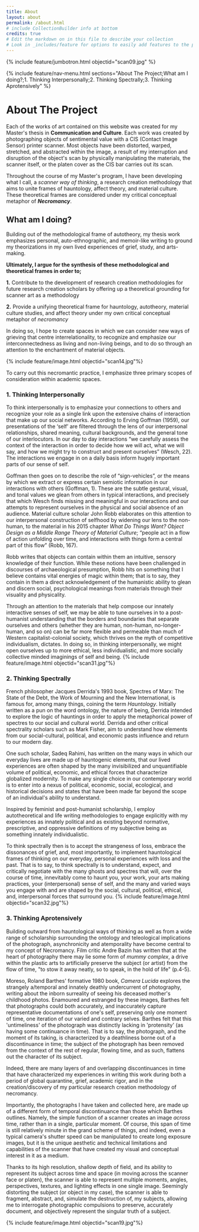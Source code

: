 ```yaml
---
title: About
layout: about
permalink: /about.html
# include CollectionBuilder info at bottom
credits: true
# Edit the markdown on in this file to describe your collection
# Look in _includes/feature for options to easily add features to the page
---
```


{% include feature/jumbotron.html objectid="scan09.jpg" %} 

{% include feature/nav-menu.html sections="About The Project;What am I doing?;1. Thinking Interpersonally;2. Thinking Spectrally;3. Thinking Aprotensively" %}

# About The Project

Each of the works of art contained on this website was created for my Master's thesis in **Communication and Culture**.
Each work was created by photographing objects of sentimental value with a CIS (Contact Image Sensor) printer scanner.
Most objects have been distorted, warped, stretched, and abstracted within the image, a result of my interruption and disruption of the object's scan by physically manipulating the materials, the scanner itself, or the platen cover as the CIS bar carries out its scan. 

Throughout the course of my Master's program, I have been developing what I call, a *scanner way of thinking*, a research creation methodology that aims to unite frames of hauntology, affect theory, and material culture. These theoretical frames are considered under my critical conceptual metaphor of ***Necromancy***.

## What am I doing?
Building out of the methodological frame of autotheory, my thesis work emphasizes personal, auto-ethnographic, and memoir-like writing to ground my  theorizations in my own lived experiences of grief, study, and arts-making.

**Ultimately, I argue for the synthesis of these methodological and theoretical frames in order to;**

**1.** Contribute to the development of research creation methodologies for future research creation scholars by offering up a theoretical grounding for scanner art as a methodology

**2.** Provide a unifying theoretical frame for hauntology, autotheory, material culture studies, and affect theory under my own critical conceptual metaphor of *necromancy*

In doing so, I hope to create spaces in which we can consider new ways of grieving that centre interrelationality, to recognize and emphasize our interconnectedness as living and non-living beings, and to do so through an attention to the enchantment of material objects.

{% include feature/image.html objectid="scan14.jpg"%}

To carry out this necromantic practice, I emphasize three primary scopes of consideration within academic spaces.

### 1. Thinking Interpersonally
To think interpersonally is to emphasize your connections to others and recognize your role as a single link upon the extensive chains of interaction that make up our social networks. 
According to Erving Goffman (1959), our presentations of the ‘self’ are filtered through the lens of our interpersonal relationships, shared meaning, cultural backgrounds, and the general tone of our interlocutors.
In our day to day interactions “we carefully assess the context of the interaction in order to decide how we will act, what we will say, and how we might try to construct and present ourselves” (Wesch, 22). The interactions we engage in on a daily basis inform hugely important parts of our sense of self.

Goffman then goes on to describe the role of “sign-vehicles”, or the means by which we extract or express certain semiotic information in our interactions with others (Goffman, 1).
These are the subtle gestural, visual, and tonal values we glean from others in typical interactions, and precisely that which Wesch finds missing and meaningful in our interactions and our attempts to represent ourselves in the physical and social absence of an audience.
Material culture scholar John Robb elaborates on this attention to our interpersonal construction of selfhood by widening our lens to the non-human, to the material in his 2015 chapter *What Do Things Want? Object Design as a Middle Range Theory of Material Culture*; “people act in a flow of action unfolding over time, and interactions with things form a central part of this flow” (Robb, 167).

Robb writes that objects can contain within them an intuitive, sensory knowledge of their function. While these notions have been challenged in discourses of archaeological presumption, Robb hits on something that I believe contains vital energies of magic within them; that is to say, they contain in them a direct acknowledgement of the humanistic ability to glean and discern social, psychological meanings from materials through their visuality and physicality.

Through an attention to the materials that help compose our innately interactive senses of self, we may be able to tune ourselves in to a post-humanist understanding that the borders and boundaries that separate ourselves and others (whether they are human, non-human, no-longer-human, and so on) can be far more flexible and permeable than much of Western capitalist-colonial society, which thrives on the myth of competitive individualism, dictates.
In doing so, in thinking interpersonally, we might open ourselves up to more ethical, less individualistic, and more socially collective minded imaginings of self and being. 
{% include feature/image.html objectid="scan31.jpg"%}
### 2. Thinking Spectrally
French philosopher Jacques Derrida's 1993 book, Spectres of Marx: The State of the Debt, the Work of Mourning and the New International, is famous for, among many things, coining the term *Hauntology*.
Initially written as a pun on the word ontology, the nature of being, Derrida intended to explore the logic of hauntings in order to apply the metaphorical power of spectres to our social and cultural world.
Derrida and other critical spectrality scholars such as Mark Fisher, aim to understand how elements from our social-cultural, political, and economic pasts influence and return to our modern day.

One such scholar, Sadeq Rahimi, has written on the many ways in which our everyday lives are made up of hauntogenic elements, that our lived experiences are often shaped by the many invisibilized and unquantifiable volume of political, economic, and ethical forces that characterize globalized modernity.
To make any single choice in our contemporary world is to enter into a nexus of political, economic, social, ecological, and historical decisions and states that have been made far beyond the scope of an individual's ability to understand.

Inspired by feminist and post-humanist scholarship, I employ autotheoretical and life writing methodologies to engage explicitly with my experiences as innately political and as existing beyond normative, prescriptive, and oppressive definitions of my subjective being as something innately individualistic. 

To think spectrally then is to accept the strangeness of loss, embrace the dissonances of grief, and, most importantly, to implement hauntological frames of thinking on our everyday, personal experiences with loss and the past. 
That is to say, to think spectrally is to understand, expect, and critically negotiate with the many ghosts and spectres that will, over the course of time, innevitably come to haunt you, your work, your arts making practices, your (interpersonal) sense of self, and the many and varied ways you engage with and are shaped by the social, cultural, political, ethical, and, interpersonal forces that surround you.
{% include feature/image.html objectid="scan32.jpg"%}
### 3. Thinking Aprotensively

Building outward from hauntological ways of thinking as well as from a wide range of scholarship surrounding the ontology and teleological implications of the photograph, asynchronicity and atemporality have become central to my concept of Necromancy.
Film critic Andre Bazin has written that at the heart of photography there may lie some form of *mummy complex*, a drive within the plastic arts to artificially preserve the subject (or artist) from the flow of time, "to stow it away neatly, so to speak, in the hold of life" (p.4-5).

Moreso, Roland Barthes' formative 1980 book, *Camera Lucida* explores the strangely a/temporal and innately deathly undercurrent of photography, writing about the inborn surreality of seeing his deceased mother's childhood photos.
Enamoured and estranged by these images, Barthes felt that photographs could both accurately, and inaccurately capture representative documentations of one's self, preserving only one moment of time, one iteration of our varied and contrary selves.
Barthes felt that this 'untimeliness' of the photograph was distinctly lacking in 'protensity' (as having some continuance in time). 
That is to say, the photograph, and the moment of its taking, is characterized by a deathliness borne out of a discontinuance in time; the subject of the photograph has been removed from the context of the rest of regular, flowing time, and as such, flattens out the character of its subject. 

Indeed, there are many layers of and overlapping discontinuances in time that have characterized my experiences in writing this work during both a period of global quarantine, grief, academic rigor, and in the creation/discovery of my particular research creation methodology of necromancy.

Importantly, the photographs I have taken and collected here, are made up of a different form of temporal discontinuance than those which Barthes outlines. Namely, the simple function of a scanner creates an image *across* time, rather than in a single, particular moment. 
Of course, this span of time is still relatively minute in the grand scheme of things, and indeed, even a typical camera's shutter speed can be manipulated to create long exposure images, but it is the unique aesthetic and technical limitations and capabilities of the scanner that have created my visual and conceptual interest in it as a medium. 

Thanks to its high resolution, shallow depth of field, and its ability to represent its subject across time and space (in moving across the scanner face or platen), the scanner is able to represent multiple moments, angles, perspectives, textures, and lighting effects in one single image.
Seemingly distorting the subject (or object in my case), the scanner is able to fragment, abstract, and, simulate the destruction of, my subjects, allowing me to interrogate photographic compulsions to preserve, accurately document, and objectively represent the singular truth of a subject.

{% include feature/image.html objectid="scan19.jpg"%}

